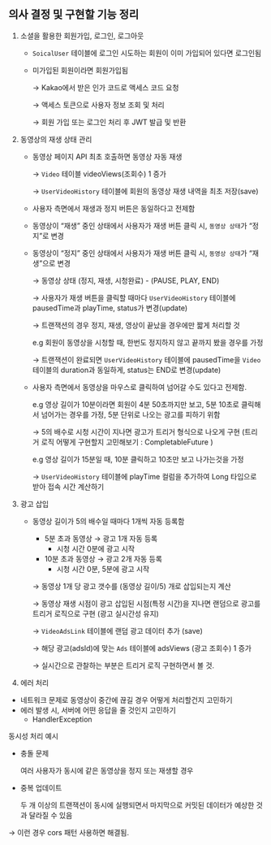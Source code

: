 ## 의사 결정 및 구현할 기능 정리
1. 소셜을 활용한 회원가입, 로그인, 로그아웃 
   - `SoicalUser` 테이블에 로그인 시도하는 회원이 이미 가입되어 있다면 로그인됨
   - 미가입된 회원이라면 회원가입됨

     → Kakao에서 받은 인가 코드로 액세스 코드 요청

     → 액세스 토큰으로 사용자 정보 조회 및 처리

     → 회원 가입 또는 로그인 처리 후 JWT 발급 및 반환
   
2. 동영상의 재생 상태 관리
    - 동영상 페이지 API 최초 호출하면 동영상 자동 재생

      → `Video` 테이블 videoViews(조회수) 1 증가

      → `UserVideoHistory` 테이블에 회원의 동영상 재생 내역을 최초 저장(save)

    - 사용자 측면에서 재생과 정지 버튼은 동일하다고 전제함
    - 동영상이 “재생” 중인 상태에서 사용자가 재생 버튼 클릭 시, `동영상 상태`가 “정지”로 변경
    - 동영상이 “정지” 중인 상태에서 사용자가 재생 버튼 클릭 시, `동영상 상태`가 “재생”으로 변경

      → 동영상 상태 (정지, 재생, 시청완료) - (PAUSE, PLAY, END)

      → 사용자가 재생 버튼을 클릭할 때마다 `UserVideoHistory` 테이블에 pausedTime과 playTime, status가 변경(update)

      → 트랜잭션의 경우 정지, 재생, 영상이 끝났을 경우에만 짧게 처리할 것

      e.g 회원이 동영상을 시청할 때, 한번도 정지하지 않고 끝까지 봤을 경우를 가정

      → 트랜잭션이 완료되면 `UserVideoHistory` 테이블에 pausedTime을 `Video` 테이블의 duration과 동일하게, status는 END로 변경(update)


    -  사용자 측면에서 동영상을 마우스로 클릭하여 넘어갈 수도 있다고 전제함.
        
        e.g 영상 길이가 10분이라면 회원이 4분 50초까지만 보고, 5분 10초로 클릭해서 넘어가는 경우를 가정, 5분 단위로 나오는 광고를 피하기 위함
        
        → 5의 배수로 시청 시간이 지나면 광고가 트리거 형식으로 나오게 구현 (트리거 로직 어떻게 구현할지 고민해보기 : CompletableFuture )
        
        e.g 영상 길이가 15분일 때, 10분 클릭하고 10초만 보고 나가는것을 가정
        
        → `UserVideoHistory` 테이블에 playTime 컬럼을 추가하여 Long 타입으로 받아 접속 시간 계산하기

3. 광고 삽입
    - 동영상 길이가 5의 배수일 때마다 1개씩 자동 등록함
        - 5분 초과 동영상 → 광고 1개 자동 등록
            - 시청 시간 0분에 광고 시작
        - 10분 초과 동영상 → 광고 2개 자동 등록
            - 시청 시간 0분, 5분에 광고 시작

      → 동영상 1개 당 광고 갯수를 (동영상 길이/5) 개로 삽입되는지 계산

      → 동영상 재생 시점이 광고 삽입된 시점(특정 시간)을 지나면 랜덤으로 광고를 트리거 로직으로 구현 (광고 실시간성 유지)

      → `VideoAdsLink` 테이블에 랜덤 광고 데이터 추가 (save)

      → 해당 광고(adsId)에 맞는 `Ads` 테이블에 adsViews (광고 조회수) 1 증가

      → 실시간으로 관찰하는 부분은 트리거 로직 구현하면서 볼 것.


4. 에러 처리
- 네트워크 문제로 동영상이 중간에 끊길 경우 어떻게 처리할건지 고민하기
- 에러 발생 시, 서버에 어떤 응답을 줄 것인지 고민하기
    - HandlerException

동시성 처리 예시

- 충돌 문제

  여러 사용자가 동시에 같은 동영상을 정지 또는 재생할 경우

- 중복 업데이트

  두 개 이상의 트랜잭션이 동시에 실행되면서 마지막으로 커밋된 데이터가 예상한 것과 달라질 수 있음


→ 이런 경우 cors 패턴 사용하면 해결됨.